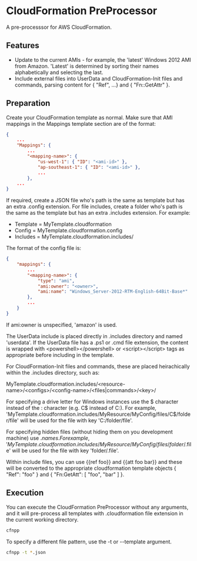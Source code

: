 CloudFormation PreProcessor
===========================

A pre-processsor for AWS CloudFormation. 

Features
--------
* Update to the current AMIs - for example, the 'latest' Windows 2012 AMI from Amazon. 'Latest' is determined by sorting their names alphabetically and selecting the last.
* Include external files into UserData and CloudFormation-Init files and commands, parsing content for { "Ref", ...} and { "Fn::GetAttr" }.

Preparation
-----------

Create your CloudFormation template as normal. Make sure that AMI mappings in the Mappings template section are of the format:

```json
{
    ...
    "Mappings": {
        ...
        "<mapping-name>": {
            "us-west-1": { "ID": "<ami-id>" },
            "ap-southeast-1": { "ID": "<ami-id>" },
            ...
        },
    ...
}
```

If required, create a JSON file who's path is the same as template but has an extra .config extension. For file includes, create a folder who's path is the same as the template but has an extra .includes extension. For example:

* Template = MyTemplate.cloudformation
* Config = MyTemplate.cloudformation.config
* Includes = MyTemplate.cloudformation.includes/

The format of the config file is:

```json
{
    "mappings": {
        ...
        "<mapping-name>": {
            "type": "ami",
            "ami:owner": "<owner>",
            "ami:name": "Windows_Server-2012-RTM-English-64Bit-Base*"
        },
        ...
    }
}
```

If ami:owner is unspecified, 'amazon' is used.

The UserData include is placed directly in .includes directory and named 'userdata'. If the UserData file has a .ps1 or .cmd file extension, the content is wrapped with &lt;powershell&gt;&lt;/powershell&gt; or &lt;script&gt;&lt;/script&gt; tags as appropriate before including in the template.

For CloudFormation-Init files and commands, these are placed heirachically within the .includes directory, such as:

MyTemplate.cloudformation.includes/&lt;resource-name&gt;/&lt;configs&gt;/&lt;config-name&gt;/&lt;files|commands&gt;/&lt;key&gt;/

For specifying a drive letter for Windows instances use the $ character instead of the : character (e.g. C$ instead of C:). For example, 'MyTemplate.cloudformation.includes/MyResource/MyConfig/files/C$/folder/file' will be used for the file with key 'C:/folder/file'.

For specifying hidden files (without hiding them on you development machine) use $. names. For example, 'MyTemplate.cloudformation.includes/MyResource/MyConfig/files/folder/$.file' will be used for the file with key 'folder/.file'.

Within include files, you can use {{ref foo}} and {{att foo bar}} and these will be converted to the appropriate cloudformation template objects { "Ref": "foo" } and { "Fn:GetAtt": [ "foo", "bar" ] }.

Execution
---------

You can execute the CloudFormation PreProcessor without any arguments, and it will pre-process all templates with .cloudformation file extension in the current working directory.

```bash
cfnpp
```

To specify a different file pattern, use the -t or --template argument.

```bash
cfnpp -t *.json
```
